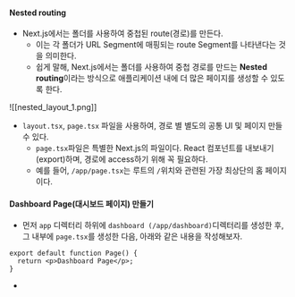 
#### Nested routing

 - Next.js에서는 폴더를 사용하여 중첩된 route(경로)를 만든다. 
	- 이는 각 폴더가 URL Segment에 매핑되는 route Segment를 나타낸다는 것을 의미한다.
	- 쉽게 말해, Next.js에서는 폴더를 사용하여 중첩 경로를 만드는 **Nested routing**이라는 방식으로 애플리케이션 내에 더 많은 페이지를 생성할 수 있도록 한다.

![[nested_layout_1.png]]
- `layout.tsx`, `page.tsx` 파일을 사용하여, 경로 별 별도의 공통 UI 및 페이지 만들 수 있다.
	- `page.tsx`파일은 특별한 Next.js의 파일이다. React 컴포넌트를 내보내기(export)하며, 경로에 access하기 위해 꼭 필요하다.
	- 예를 들어, `/app/page.tsx`는 루트의 `/`위치와 관련된 가장 최상단의 홈 페이지이다.


#### Dashboard Page(대시보드 페이지) 만들기

- 먼저 `app` 디렉터리 하위에 `dashboard (/app/dashboard)`디렉터리를 생성한 후, 그 내부에 `page.tsx`를 생성한 다음, 아래와 같은 내용을 작성해보자.
```tsx
export default function Page() {
  return <p>Dashboard Page</p>;
}
```

- 